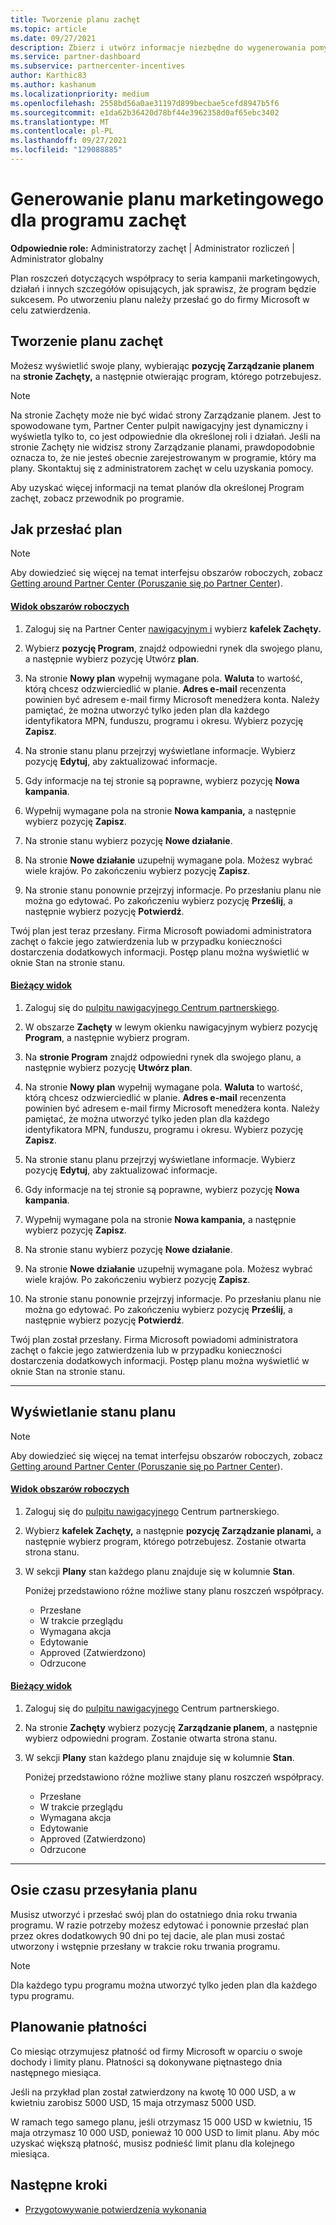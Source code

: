 ```yaml
---
title: Tworzenie planu zachęt
ms.topic: article
ms.date: 09/27/2021
description: Zbierz i utwórz informacje niezbędne do wygenerowania pomyślnego planu marketingowego dla programu zachęt.
ms.service: partner-dashboard
ms.subservice: partnercenter-incentives
author: Karthic83
ms.author: kashanum
ms.localizationpriority: medium
ms.openlocfilehash: 2558bd56a0ae31197d899becbae5cefd8947b5f6
ms.sourcegitcommit: e1da62b36420d78bf44e3962358d0af65ebc3402
ms.translationtype: MT
ms.contentlocale: pl-PL
ms.lasthandoff: 09/27/2021
ms.locfileid: "129088885"
---
```

# <a name="generate-a-marketing-plan-for-your-incentives-program"></a>Generowanie planu marketingowego dla programu zachęt

**Odpowiednie role:** Administratorzy zachęt | Administrator rozliczeń | Administrator globalny

Plan roszczeń dotyczących współpracy to seria kampanii marketingowych, działań i innych szczegółów opisujących, jak sprawisz, że program będzie sukcesem. Po utworzeniu planu należy przesłać go do firmy Microsoft w celu zatwierdzenia.

## <a name="create-your-incentives-plan"></a>Tworzenie planu zachęt

Możesz wyświetlić swoje plany, wybierając **pozycję Zarządzanie planem** na **stronie Zachęty,** a następnie otwierając program, którego potrzebujesz.

> [!NOTE]
> Na stronie Zachęty może nie być widać strony Zarządzanie planem. Jest to spowodowane tym, Partner Center pulpit nawigacyjny jest dynamiczny i wyświetla tylko to, co jest odpowiednie dla określonej roli i działań. Jeśli na stronie Zachęty nie widzisz strony Zarządzanie planami, prawdopodobnie oznacza to, że nie jesteś obecnie zarejestrowanym w programie, który ma plany. Skontaktuj się z administratorem zachęt w celu uzyskania pomocy.

Aby uzyskać więcej informacji na temat planów dla określonej Program zachęt, zobacz przewodnik po programie.

## <a name="how-to-submit-a-plan"></a>Jak przesłać plan

> [!NOTE]
> Aby dowiedzieć się więcej na temat interfejsu obszarów roboczych, zobacz [Getting around Partner Center (Poruszanie się po Partner Center](get-around-partner-center.md#turn-workspaces-on-and-off)).

#### <a name="workspaces-view"></a>[Widok obszarów roboczych](#tab/workspaces-view)

1. Zaloguj się na Partner Center [nawigacyjnym i](https://partner.microsoft.com/dashboard/) wybierz **kafelek Zachęty.**

2. Wybierz **pozycję Program**, znajdź odpowiedni rynek dla swojego planu, a następnie wybierz pozycję Utwórz **plan**.

3. Na stronie **Nowy plan** wypełnij wymagane pola. **Waluta** to wartość, którą chcesz odzwierciedlić w planie. **Adres e-mail** recenzenta powinien być adresem e-mail firmy Microsoft menedżera konta. Należy pamiętać, że można utworzyć tylko jeden plan dla każdego identyfikatora MPN, funduszu, programu i okresu. Wybierz pozycję **Zapisz**.

4. Na stronie stanu planu przejrzyj wyświetlane informacje. Wybierz pozycję **Edytuj**, aby zaktualizować informacje.

5. Gdy informacje na tej stronie są poprawne, wybierz pozycję **Nowa kampania**.

6. Wypełnij wymagane pola na stronie **Nowa kampania,** a następnie wybierz pozycję **Zapisz**.

7. Na stronie stanu wybierz pozycję **Nowe działanie**.

8. Na stronie **Nowe działanie** uzupełnij wymagane pola. Możesz wybrać wiele krajów. Po zakończeniu wybierz pozycję **Zapisz**.

9. Na stronie stanu ponownie przejrzyj informacje. Po przesłaniu planu nie można go edytować. Po zakończeniu wybierz pozycję **Prześlij**, a następnie wybierz pozycję **Potwierdź**.

Twój plan jest teraz przesłany. Firma Microsoft powiadomi administratora zachęt o fakcie jego zatwierdzenia lub w przypadku konieczności dostarczenia dodatkowych informacji. Postęp planu można wyświetlić w oknie Stan na stronie stanu.

#### <a name="current-view"></a>[Bieżący widok](#tab/current-view)

1. Zaloguj się do [pulpitu nawigacyjnego Centrum partnerskiego](https://partner.microsoft.com/dashboard/).

2. W obszarze **Zachęty** w lewym okienku nawigacyjnym wybierz pozycję **Program**, a następnie wybierz program.

3. Na **stronie Program** znajdź odpowiedni rynek dla swojego planu, a następnie wybierz pozycję **Utwórz plan**.

4. Na stronie **Nowy plan** wypełnij wymagane pola. **Waluta** to wartość, którą chcesz odzwierciedlić w planie. **Adres e-mail** recenzenta powinien być adresem e-mail firmy Microsoft menedżera konta. Należy pamiętać, że można utworzyć tylko jeden plan dla każdego identyfikatora MPN, funduszu, programu i okresu. Wybierz pozycję **Zapisz**.

5. Na stronie stanu planu przejrzyj wyświetlane informacje. Wybierz pozycję **Edytuj**, aby zaktualizować informacje.

6. Gdy informacje na tej stronie są poprawne, wybierz pozycję **Nowa kampania**.

7. Wypełnij wymagane pola na stronie **Nowa kampania,** a następnie wybierz pozycję **Zapisz**.

8. Na stronie stanu wybierz pozycję **Nowe działanie**.

9. Na stronie **Nowe działanie** uzupełnij wymagane pola. Możesz wybrać wiele krajów. Po zakończeniu wybierz pozycję **Zapisz**.

10. Na stronie stanu ponownie przejrzyj informacje. Po przesłaniu planu nie można go edytować. Po zakończeniu wybierz pozycję **Prześlij**, a następnie wybierz pozycję **Potwierdź**.

Twój plan został przesłany. Firma Microsoft powiadomi administratora zachęt o fakcie jego zatwierdzenia lub w przypadku konieczności dostarczenia dodatkowych informacji. Postęp planu można wyświetlić w oknie Stan na stronie stanu.

* * *

## <a name="view-the-status-of-your-plan"></a>Wyświetlanie stanu planu

> [!NOTE]
> Aby dowiedzieć się więcej na temat interfejsu obszarów roboczych, zobacz [Getting around Partner Center (Poruszanie się po Partner Center](get-around-partner-center.md#turn-workspaces-on-and-off)).

#### <a name="workspaces-view"></a>[Widok obszarów roboczych](#tab/workspaces-view)

1. Zaloguj się do [pulpitu nawigacyjnego](https://partner.microsoft.com/dashboard/) Centrum partnerskiego.

2. Wybierz **kafelek Zachęty,** a następnie **pozycję Zarządzanie planami,** a następnie wybierz program, którego potrzebujesz. Zostanie otwarta strona stanu.

3. W sekcji **Plany** stan każdego planu znajduje się w kolumnie **Stan**.

   Poniżej przedstawiono różne możliwe stany planu roszczeń współpracy.

   - Przesłane
   - W trakcie przeglądu
   - Wymagana akcja
   - Edytowanie
   - Approved (Zatwierdzono)
   - Odrzucone

#### <a name="current-view"></a>[Bieżący widok](#tab/current-view)

1. Zaloguj się do [pulpitu nawigacyjnego](https://partner.microsoft.com/dashboard/) Centrum partnerskiego.

2. Na stronie **Zachęty** wybierz pozycję **Zarządzanie planem**, a następnie wybierz odpowiedni program. Zostanie otwarta strona stanu.

3. W sekcji **Plany** stan każdego planu znajduje się w kolumnie **Stan**.

   Poniżej przedstawiono różne możliwe stany planu roszczeń współpracy.

   - Przesłane
   - W trakcie przeglądu
   - Wymagana akcja
   - Edytowanie
   - Approved (Zatwierdzono)
   - Odrzucone

* * *

## <a name="plan-submission-timelines"></a>Osie czasu przesyłania planu

Musisz utworzyć i przesłać swój plan do ostatniego dnia roku trwania programu. W razie potrzeby możesz edytować i ponownie przesłać plan przez okres dodatkowych 90 dni po tej dacie, ale plan musi zostać utworzony i wstępnie przesłany w trakcie roku trwania programu.

> [!NOTE]
> Dla każdego typu programu można utworzyć tylko jeden plan dla każdego typu programu.

## <a name="plan-payments"></a>Planowanie płatności

Co miesiąc otrzymujesz płatność od firmy Microsoft w oparciu o swoje dochody i limity planu. Płatności są dokonywane piętnastego dnia następnego miesiąca.

Jeśli na przykład plan został zatwierdzony na kwotę 10 000 USD, a w kwietniu zarobisz 5000 USD, 15 maja otrzymasz 5000 USD.

W ramach tego samego planu, jeśli otrzymasz 15 000 USD w kwietniu, 15 maja otrzymasz 10 000 USD, ponieważ 10 000 USD to limit planu. Aby móc uzyskać większą płatność, musisz podnieść limit planu dla kolejnego miesiąca.

## <a name="next-steps"></a>Następne kroki

- [Przygotowywanie potwierdzenia wykonania](incentives-prepare-your-proof-of-execution.md)
